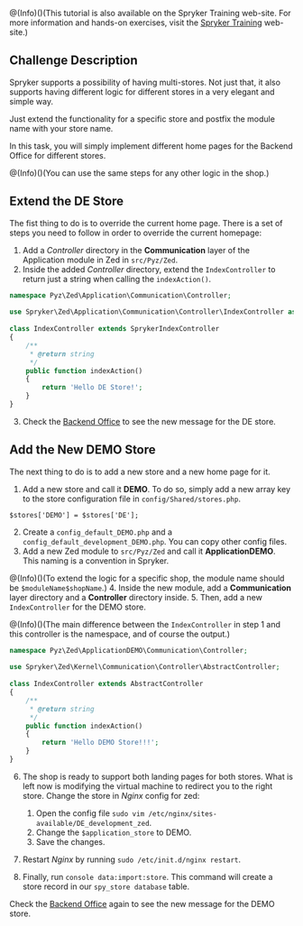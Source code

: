 @(Info)()(This tutorial is also available on the Spryker Training web-site. For more information and hands-on exercises, visit the [Spryker Training](https://training.spryker.com/courses/developer-bootcamp) web-site.)

## Challenge Description
Spryker supports a possibility of having multi-stores. Not just that, it also supports having different logic for different stores in a very elegant and simple way. 

Just extend the functionality for a specific store and postfix the module name with your store name. 

In this task, you will simply implement different home pages for the Backend Office for different stores.

@(Info)()(You can use the same steps for any other logic in the shop.)

## Extend the DE Store
The fist thing to do is to override the current home page. There is a set of steps you need to follow in order to override the current homepage: 

1. Add a _Controller_ directory in the **Communication** layer of the Application module in Zed in `src/Pyz/Zed`.
2. Inside the added _Controller_ directory, extend the `IndexController` to return just a string when calling the `indexAction()`.

```php
namespace Pyz\Zed\Application\Communication\Controller;
 
use Spryker\Zed\Application\Communication\Controller\IndexController as SprykerIndexController;
 
class IndexController extends SprykerIndexController
{
	/**
	 * @return string
	 */
	public function indexAction()
	{
		return 'Hello DE Store!';
	}
}
```

3. Check the [Backend Office](http://zed.de.suite.local/) to see the new message for the DE store.

## Add the New DEMO Store
The next thing to do is to add a new store and a new home page for it. 

1. Add a new store and call it **DEMO**. To do so, simply add a new array key to the store configuration file in `config/Shared/stores.php`.

```
$stores['DEMO'] = $stores['DE'];
```
2. Create a `config_default_DEMO.php` and a `config_default_development_DEMO.php`. You can copy other config files.
3. Add a new Zed module to `src/Pyz/Zed` and call it **ApplicationDEMO**. This naming is a convention in Spryker. 

@(Info)()(To extend the logic for a specific shop, the module name should be `$moduleName$shopName`.)
4. Inside the new module, add a **Communication** layer directory and a **Controller** directory inside.
5. Then, add a new `IndexController` for the DEMO store.

@(Info)()(The main difference between the `IndexController` in step 1 and this controller is the namespace, and of course the output.)

```php
namespace Pyz\Zed\ApplicationDEMO\Communication\Controller;
 
use Spryker\Zed\Kernel\Communication\Controller\AbstractController;
 
class IndexController extends AbstractController
{
	/**
	 * @return string
	 */
	public function indexAction()
	{
		return 'Hello DEMO Store!!!';
	}
}
```

6. The shop is ready to support both landing pages for both stores. What is left now is modifying the virtual machine to redirect you to the right store. Change the store in _Nginx_ config for zed:

    1. Open the config file `sudo vim /etc/nginx/sites-available/DE_development_zed`.
    2. Change the `$application_store` to DEMO.
    3. Save the changes.

7. Restart _Nginx_ by running `sudo /etc/init.d/nginx restart`.
8. Finally, run `console data:import:store`. This command will create a store record in our `spy_store database` table. 

Check the [Backend Office](http://zed.de.suite.local/) again to see the new message for the DEMO store.